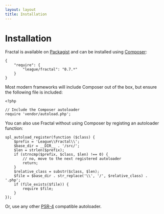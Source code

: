 ```yaml
---
layout: layout
title: Installation
---
```


Installation
============

Fractal is available on [Packagist](https://packagist.org/packages/league/fractal) and can be installed using [Composer](https://getcomposer.org/):

~~~.language-javascript
{
    "require": {
        "league/fractal": "0.7.*"
    }
}
~~~

Most modern frameworks will include Composer out of the box, but ensure the following file is included:

~~~.language-php
<?php

// Include the Composer autoloader
require 'vendor/autoload.php';
~~~

You can also use Fractal without using Composer by registing an autoloader function:

~~~.language-php
spl_autoload_register(function ($class) {
    $prefix = 'League\\Fractal\\';
    $base_dir = __DIR__ . '/src/';
    $len = strlen($prefix);
    if (strncmp($prefix, $class, $len) !== 0) {
        // no, move to the next registered autoloader
        return;
    }
    $relative_class = substr($class, $len);
    $file = $base_dir . str_replace('\\', '/', $relative_class) . '.php';
    if (file_exists($file)) {
        require $file;
    }
});
~~~

Or, use any other [PSR-4](http://www.php-fig.org/psr/psr-4/) compatible autoloader.